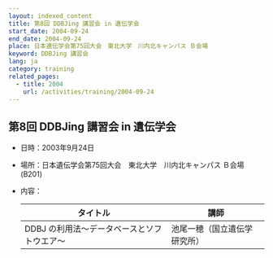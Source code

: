 ```yaml
---
layout: indexed_content
title: 第8回 DDBJing 講習会 in 遺伝学会
start_date: 2004-09-24
end_date: 2004-09-24
place: 日本遺伝学会第75回大会　東北大学　川内北キャンパス Ｂ会場
keyword: DDBJing 講習会
lang: ja
category: training
related_pages:
  - title: 2004
    url: /activities/training/2004-09-24
---
```


## 第8回 DDBJing 講習会 in 遺伝学会 <a name="8"></a>

-   日時：2003年9月24日
-   場所：日本遺伝学会第75回大会　東北大学　川内北キャンパス Ｂ会場
    (B201)
-   内容：

    | タイトル | 講師 |
    |----|----|
    | DDBJ の利用法～データベースとソフトウエア～ | 池尾一穂（国立遺伝学研究所） |